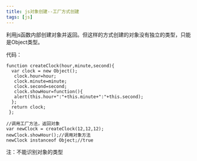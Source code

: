 ```yaml
---
title: js对象创建--工厂方式创建
tags: [js]
---
```


利用js函数内部创建对象并返回。但这样的方式创建的对象没有独立的类型，只能是Object类型。

代码：

```
function createClock(hour,minute,second){
  var clock = new Object();
   clock.hour=hour;
   clock.minute=minute;
   clock.second=second;
   clock.showHour=function(){
   alert(this.hour+":"+this.minute+":"+this.second);
  };
  return clock;
 };

//调用工厂方法，返回对象
var newClock = createClock(12,12,12);
newClock.showHour();//调用对象方法
newClock instanceof Object;//true
```

注：不能识别对象的类型